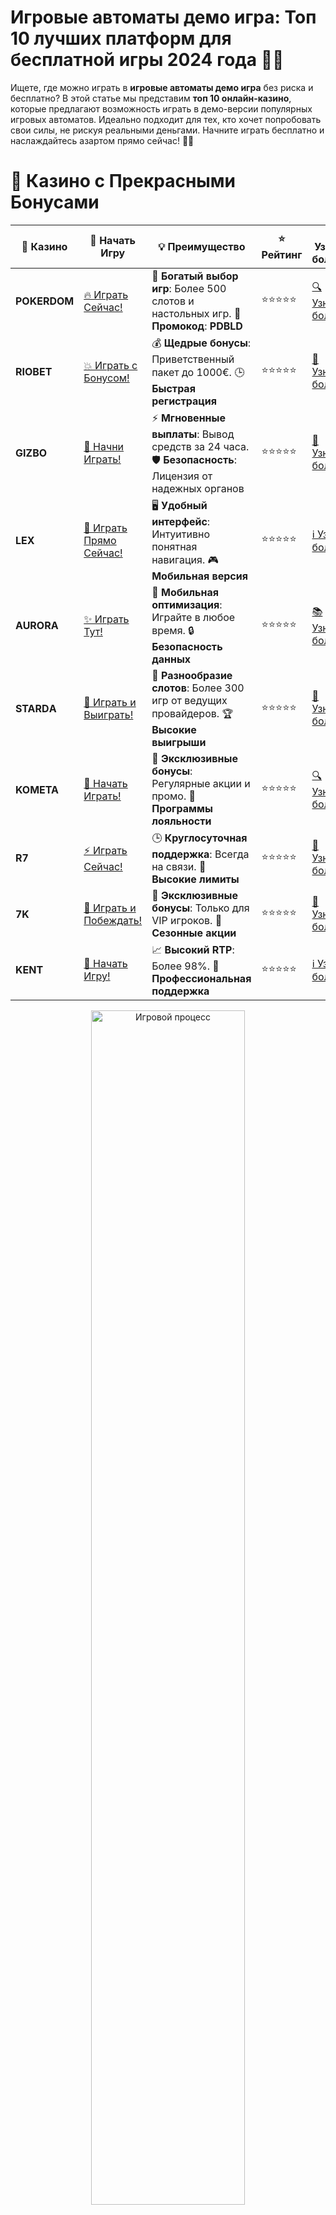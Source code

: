 # **Игровые автоматы демо игра: Топ 10 лучших платформ для бесплатной игры 2024 года 🎰💥**

Ищете, где можно играть в **игровые автоматы демо игра** без риска и бесплатно? В этой статье мы представим **топ 10 онлайн-казино**, которые предлагают возможность играть в демо-версии популярных игровых автоматов. Идеально подходит для тех, кто хочет попробовать свои силы, не рискуя реальными деньгами. Начните играть бесплатно и наслаждайтесь азартом прямо сейчас! 🎉💸

# 🌟 Казино с Прекрасными Бонусами

| 🎲 **Казино** | 🔗 **Начать Игру** | 💡 **Преимущество** | ⭐ **Рейтинг** | 🔗 **Узнать больше** | 🆕 **Новая информация** |
|--------------|---------------------|---------------------|----------------|----------------------|-------------------------|
| **POKERDOM**  | [🔥 Играть Сейчас!](https://brandplay.link/4k77v2yx) | 🎉 **Богатый выбор игр**: Более 500 слотов и настольных игр. 🎁 **Промокод**: **PDBLD** | ⭐⭐⭐⭐⭐ | [🔍 Узнать больше](https://brandplay.link/4k77v2yx) | 🏆 **Победители турниров** получают эксклюзивные подарки! |
| **RIOBET**    | [💥 Играть с Бонусом!](https://brandplay.link/7xBLTPyj) | 💰 **Щедрые бонусы**: Приветственный пакет до 1000€. 🕒 **Быстрая регистрация** | ⭐⭐⭐⭐⭐ | [📖 Узнать больше](https://brandplay.link/7xBLTPyj) | 💬 **Поддержка 24/7** для комфортной игры в любое время! |
| **GIZBO**     | [🚀 Начни Играть!](https://brandplay.link/bprXw4YV) | ⚡ **Мгновенные выплаты**: Вывод средств за 24 часа. 🛡️ **Безопасность**: Лицензия от надежных органов | ⭐⭐⭐⭐⭐ | [📝 Узнать больше](https://brandplay.link/bprXw4YV) | 🔒 **SSL-шифрование** для максимальной безопасности данных игроков. |
| **LEX**       | [💎 Играть Прямо Сейчас!](https://brandplay.link/zW4hdDFV) | 🖥️ **Удобный интерфейс**: Интуитивно понятная навигация. 🎮 **Мобильная версия** | ⭐⭐⭐⭐⭐ | [ℹ️ Узнать больше](https://brandplay.link/zW4hdDFV) | 📱 **Поддержка всех мобильных устройств** для удобства игры в любом месте. |
| **AURORA**    | [✨ Играть Тут!](https://10trafic-stat2.com/click/668546556bcc6313411604bd/6766/13032/subaccount) | 📱 **Мобильная оптимизация**: Играйте в любое время. 🔒 **Безопасность данных** | ⭐⭐⭐⭐⭐ | [📚 Узнать больше](https://10trafic-stat2.com/click/668546556bcc6313411604bd/6766/13032/subaccount) | 🌍 **Международная лицензия** на деятельность в разных странах. |
| **STARDА**    | [🎉 Играть и Выиграть!](https://brandplay.link/fB7xwRFL) | 🎰 **Разнообразие слотов**: Более 300 игр от ведущих провайдеров. 🏆 **Высокие выигрыши** | ⭐⭐⭐⭐⭐ | [🔎 Узнать больше](https://brandplay.link/fB7xwRFL) | 🎉 **Ежемесячные турниры** с крупными призами! |
| **KOMETA**    | [🎁 Начать Играть!](https://brandplay.link/8ZymQJV8) | 🎁 **Эксклюзивные бонусы**: Регулярные акции и промо. 🔄 **Программы лояльности** | ⭐⭐⭐⭐⭐ | [🔍 Узнать больше](https://brandplay.link/8ZymQJV8) | 🌟 **Персонализированные предложения** для долгосрочных игроков. |
| **R7**        | [⚡ Играть Сейчас!](https://brandplay.link/bMd3Yjsw) | 🕒 **Круглосуточная поддержка**: Всегда на связи. 💸 **Высокие лимиты** | ⭐⭐⭐⭐⭐ | [📖 Узнать больше](https://brandplay.link/bMd3Yjsw) | 🎯 **Рейтинг игроков** для лучших участников. |
| **7K**        | [🎯 Играть и Побеждать!](https://brandplay.link/BvQyFShp) | 🌟 **Эксклюзивные бонусы**: Только для VIP игроков. 🎉 **Сезонные акции** | ⭐⭐⭐⭐⭐ | [📝 Узнать больше](https://brandplay.link/BvQyFShp) | 🥇 **Особые привилегии** для постоянных игроков. |
| **KENT**      | [🔑 Начать Игру!](https://brandplay.link/Fv2WP3js) | 📈 **Высокий RTP**: Более 98%. 💼 **Профессиональная поддержка** | ⭐⭐⭐⭐⭐ | [ℹ️ Узнать больше](https://brandplay.link/Fv2WP3js) | 💬 **Поддержка на нескольких языках** для удобства игроков. |

<div align="center"> <img src="https://i.pinimg.com/originals/1d/b3/25/1db325483acbe642c6d4e6fdd73a4988.gif" alt="Игровой процесс" width="70%"> </div>
---

# 🚀 Быстрые Выигрыши и Поддержка

| 🎲 **Казино** | 🔗 **Начать Игру** | 💡 **Преимущество** | ⭐ **Рейтинг** | 🔗 **Узнать больше** | 🆕 **Новая информация** |
|--------------|---------------------|---------------------|----------------|----------------------|-------------------------|
| **GAMA**      | [🎯 Играть Прямо Сейчас!](https://brandplay.link/j6NMKsDz) | 🔍 **Интуитивный интерфейс**: Легкость использования. 🏅 **Престижные турниры** | ⭐⭐⭐⭐☆ | [🔎 Узнать больше](https://brandplay.link/j6NMKsDz) | 🏆 **Турниры с большими призами** каждый месяц. |
| **ONION**     | [💥 Играть и Выигрывать!](https://brandplay.link/zBGRVpQ9) | 🤑 **Низкие ставки**: Идеально для начинающих. 🔄 **Быстрые выводы** | ⭐⭐⭐⭐☆ | [🔍 Узнать больше](https://brandplay.link/zBGRVpQ9) | 🎮 **Казино для новичков** с простыми правилами. |
| **ЧЕМПИОН**   | [🏅 Играть в Турнире!](https://temon-gter.cfd/go/lRq?p80412p304504pcc44t17455) | 🏅 **Лояльная программа**: Награды за активность. 🎁 **Ежемесячные бонусы** | ⭐⭐⭐⭐☆ | [📖 Узнать больше](https://temon-gter.cfd/go/lRq?p80412p304504pcc44t17455) | 🥇 **Турниры и лояльность** — каждый шаг вознаграждается. |
| **VAVADA**    | [🚀 Играть Без Ожидания!](https://vavadapartner.pro/?promo=ea5c9275-6854-4505-94fc-95ab18221945-linkb2) | 🚀 **Быстрая регистрация**: Начните играть мгновенно. 🔐 **Безопасные транзакции** | ⭐⭐⭐⭐☆ | [📝 Узнать больше](https://vavadapartner.pro/?promo=ea5c9275-6854-4505-94fc-95ab18221945-linkb2) | 🏆 **Программа для новых игроков** с бонусами за регистрацию. |
| **FRIENDS**   | [🎉 Играть и Развлекаться!](https://gofriends.mba/linkb2) | 🤝 **Социальные игры**: Играйте с друзьями. 🌐 **Мультиплатформенность** | ⭐⭐⭐⭐☆ | [ℹ️ Узнать больше](https://gofriends.mba/linkb2) | 🎮 **Играйте с друзьями** и зарабатывайте бонусы за совместные действия. |
| **1WIN**      | [⚡ Играть и Выигрывать!](https://brandplay.link/smXVpBbG) | 🏆 **Спортивные ставки**: Широкий выбор видов спорта. 💵 **Высокие коэффициенты** | ⭐⭐⭐⭐☆ | [📚 Узнать больше](https://brandplay.link/smXVpBbG) | ⚽ **Бонусы на спортивные ставки** для активных игроков. |
| **DRIP**      | [💥 Играть Сразу!](https://drp-ircp01.com/c07e6a3db) | 🌐 **Инновационные игры**: Новейшие игровые технологии. 🛡️ **Высокая безопасность** | ⭐⭐⭐⭐☆ | [🔎 Узнать больше](https://drp-ircp01.com/c07e6a3db) | 🔧 **Инновационные функции** для удобства игры. |
| **JOYCASINO** | [🎰 Играть И Побеждать!](https://rpc30.call2me.pro/?/ru/registration?apkpop=0&partner=p24970p3291217pc98f) | 🎁 **Приятные бонусы**: Ежедневные акции и подарки. 🕹️ **Разнообразие игр** | ⭐⭐⭐⭐☆ | [🔍 Узнать больше](https://rpc30.call2me.pro/?/ru/registration?apkpop=0&partner=p24970p3291217pc98f) | 🎉 **Щедрые фриспины** для новых игроков. |
| **PLAYFORTUNA** | [🔥 Играть С Бонусом!](https://fortunapromo.net/alt/playfortuna/registration?0dc4a9362a71feb7e3f165fb8e766f70) | 🎉 **Регулярные акции**: Бонусы, фриспины и многое другое. 🏅 **Турниры** | ⭐⭐⭐⭐☆ | [📚 Узнать больше](https://fortunapromo.net/alt/playfortuna/registration?0dc4a9362a71feb7e3f165fb8e766f70) | 🎯 **Выгодные предложения** на популярные игры. |
| **SYKAA**     | [💸 Играть Сейчас!](https://s-two-way.com/?source=linkb2&pid=30697) | 💸 **Доступные ставки**: Идеально для новичков. 🎁 **Щедрые бонусы** | ⭐⭐⭐⭐☆ | [🔍 Узнать больше](https://s-two-way.com/?source=linkb2&pid=30697) | 💥 **Акции с большими бонусами** для новичков и опытных игроков. |

<div align="center"> <img src="https://schaeffers-cdn.s3.amazonaws.com/images/default-source/schaeffers-cdn-images/default-images/sectors/bigstock-casino-gambling-concept-with-f-369012793.jpg?sfvrsn=493ad806_4" alt="Игровой процесс" width="70%"> </div>
---

# 💸 Казино с Привлекательными Программами Лояльности

| 🎲 **Казино** | 🔗 **Начать Игру** | 💡 **Преимущество** | ⭐ **Рейтинг** | 🔗 **Узнать больше** | 🆕 **Новая информация** |
|--------------|---------------------|---------------------|----------------|----------------------|-------------------------|
| **KOMETA**    | [🎯 Начни Играть!](https://brandplay.link/8ZymQJV8) | 🎁 **Эксклюзивные бонусы**: Регулярные акции и промо. 🔄 **Программы лояльности** | ⭐⭐⭐⭐⭐ | [🔍 Узнать больше](https://brandplay.link/8ZymQJV8) | 🌟 **Персонализированные предложения** для долгосрочных игроков. |
| **1Xslots**   | [🏅 Играть Прямо Сейчас!](https://brandplay.link/hSB1khtr) | 🎉 **Множество акций**: Еженедельные бонусы и турниры. 🛡️ **Безопасность** | ⭐⭐⭐⭐⭐ | [📚 Узнать больше](https://brandplay.link/hSB1khtr) | 🏅 **Награды за активность**: участники программы лояльности получают специальные привилегии. |
| **R7**        | [🚀 Играть Сейчас!](https://brandplay.link/bMd3Yjsw) | 🕒 **Круглосуточная поддержка**: Всегда на связи. 💸 **Высокие лимиты** | ⭐⭐⭐⭐⭐ | [📖 Узнать больше](https://brandplay.link/bMd3Yjsw) | 💬 **VIP-поддержка** для постоянных игроков с приоритетом. |

<div align="center"> <img src="https://i.pinimg.com/originals/1d/b3/25/1db325483acbe642c6d4e6fdd73a4988.gif" alt="Игровой процесс" width="70%"> </div>
---

---

## **1. POKERDOM – Игровые автоматы демо для бесплатной игры! 🃏🎯**

**POKERDOM** предоставляет отличные демо-версии популярных игровых автоматов, где можно попробовать все функции слотов без необходимости вносить депозит. Играйте бесплатно и развивайте свою стратегию без финансовых рисков! 🎰💥

### Преимущества:
- Демо-игры на все популярные слоты.
- Простой интерфейс и быстрые выплаты.
- Щедрые бонусы и акции для постоянных игроков.

---

## **2. RIOBET – Бесплатные демо игры на лучших слотах! 🎯💸**

**RIOBET** предлагает множество демо-версий игровых автоматов, которые позволят вам испытать удачу без вложений. Идеально подходит для новичков, которые хотят ознакомиться с играми и их функциями. 💥🎰

### Преимущества:
- Демо-версии популярных слотов.
- Простой процесс регистрации и пополнения счета.
- Множество акций и бонусов для игроков.

---

## **3. GIZBO – Бесплатные демо-игры и шанс на реальные выигрыши! 🍊💎**

**GIZBO** предоставляет своим игрокам возможность играть в демо-версии игровых автоматов, чтобы понять, как работают различные функции и бонусы, прежде чем делать реальные ставки. Играйте бесплатно и наслаждайтесь играми! 🎰💸

### Преимущества:
- Множество демо-игр на популярные слоты.
- Удобный интерфейс и быстрые выплаты.
- Регулярные бонусы и акции для постоянных игроков.

---

## **4. LEX – Игровые автоматы демо для тренировки! 🌟🎯**

**LEX** предлагает бесплатные демо-версии слотов, которые позволят вам потренироваться и понять механику игры. Попробуйте игры без риска и получите шанс на реальный выигрыш в будущем! 🎰💥

### Преимущества:
- Демо-игры на самые популярные слоты.
- Простота в регистрации и быстрота выплат.
- Привлекательные бонусы и акции.

---

## **5. AURORA – Демо игры для всех любителей слотов! 💎🎮**

**AURORA** предоставляет отличные демо-версии для всех игроков, которые хотят научиться играть на слотах или просто насладиться игровым процессом без депозита. Играйте бесплатно и улучшайте свои навыки! 🎯💸

### Преимущества:
- Демо-версии на все популярные слоты.
- Множество бонусных предложений.
- Простой и удобный интерфейс.

---

## **6. STarda – Демо игровые автоматы для новичков! 🎮💥**

**STarda** предлагает множество демо-игр на лучшие слоты, что позволит вам ознакомиться с игрой, не рискуя реальными деньгами. Пробуйте различные игры и улучшайте свою стратегию! 🎰💸

### Преимущества:
- Демо-игры с возможностью обучения.
- Простота в использовании и быстрые выплаты.
- Регулярные бонусы и акции.

---

## **7. KOMETA – Бесплатные демо игры на популярных слотах! 🌌🎰**

**KOMETA** позволяет игрокам насладиться демо-версиями популярных слотов, которые помогут вам понять механики игры и попробовать выиграть без финансовых рисков. 🎯💥

### Преимущества:
- Множество демо-игр на популярные слоты.
- Удобный интерфейс и быстрые выплаты.
- Множество бонусов для новичков.

---

## **8. R7 – Игровые автоматы демо для тренировок и игры! 🏅🎯**

**R7** предоставляет демо-версии игр на популярные слоты, позволяя игрокам тренироваться и улучшать свои навыки перед игрой на реальные деньги. 🎰💸

### Преимущества:
- Бесплатные демо-игры на популярные слоты.
- Множество бонусов и акций.
- Простой процесс регистрации и пополнения счета.

---

## **9. 7K – Демо игры с шансами на реальные выигрыши! 🔥🎰**

**7K** предлагает пользователям отличные демо-версии слотов, которые позволяют бесплатно ознакомиться с игровыми автоматами и их функциями. Играйте бесплатно и получайте шанс на крупный выигрыш в будущем! 🎯💥

### Преимущества:
- Демо-игры на самые популярные слоты.
- Простая регистрация и быстрые выплаты.
- Щедрые бонусы и акции для новых игроков.

---

## **10. KENT – Демо игровые автоматы для всех! 💎🎯**

**KENT** завершает наш список с демо-играми, которые позволяют играть бесплатно и улучшать свою игровую стратегию. Пробуйте слоты и другие игры без депозита и готовьтесь к игре на реальные деньги! 🎰💸

### Преимущества:
- Бесплатные демо-игры с возможностью выигрыша.
- Простой интерфейс и быстрые выплаты.
- Множество бонусных предложений.

---

## **Как выбрать казино с демо-игровыми автоматами?**

При выборе **онлайн-казино с демо-игровыми автоматами** обратите внимание на следующие моменты:
1. **Наличие демо-игр** — убедитесь, что казино предлагает бесплатные демо-версии популярных слотов.
2. **Бонусы и акции** — выберите платформу с хорошими бонусами для новых и постоянных игроков.
3. **Методы оплаты** — убедитесь, что казино предлагает удобные и безопасные способы пополнения и вывода средств.
4. **Безопасность** — проверьте, что казино имеет лицензию и предоставляет безопасные условия для игры.

---

## **Заключение**

**Игровые автоматы демо игра** — это отличная возможность для новичков и опытных игроков ознакомиться с играми без риска потерять деньги. В нашем списке **топ 10 онлайн-казино с демо-игровыми автоматами** вы найдете платформы с большими возможностями для бесплатной игры. Присоединяйтесь и начните выигрывать прямо сейчас! 🍀🎰💸
